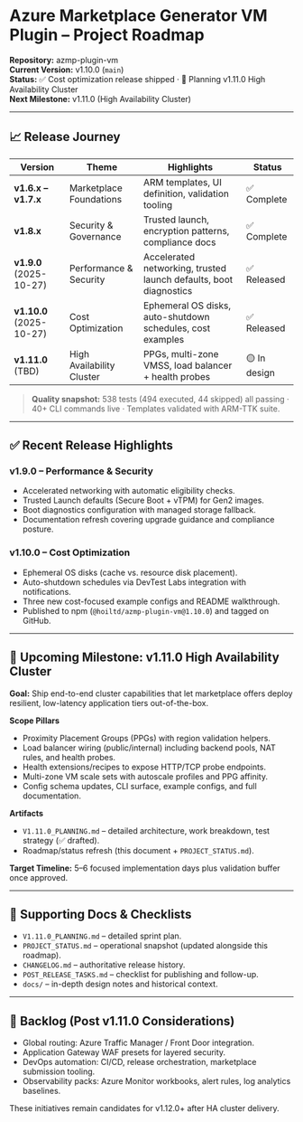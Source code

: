 # Azure Marketplace Generator VM Plugin – Project Roadmap

**Repository:** azmp-plugin-vm  
**Current Version:** v1.10.0 (`main`)  
**Status:** ✅ Cost optimization release shipped · 📝 Planning v1.11.0 High Availability Cluster  
**Next Milestone:** v1.11.0 (High Availability Cluster)

---

## 📈 Release Journey

| Version | Theme | Highlights | Status |
|---------|-------|------------|--------|
| **v1.6.x – v1.7.x** | Marketplace Foundations | ARM templates, UI definition, validation tooling | ✅ Complete |
| **v1.8.x** | Security & Governance | Trusted launch, encryption patterns, compliance docs | ✅ Complete |
| **v1.9.0** (2025-10-27) | Performance & Security | Accelerated networking, trusted launch defaults, boot diagnostics | ✅ Released |
| **v1.10.0** (2025-10-27) | Cost Optimization | Ephemeral OS disks, auto-shutdown schedules, cost examples | ✅ Released |
| **v1.11.0** (TBD) | High Availability Cluster | PPGs, multi-zone VMSS, load balancer + health probes | 🟡 In design |

> **Quality snapshot:** 538 tests (494 executed, 44 skipped) all passing · 40+ CLI commands live · Templates validated with ARM-TTK suite.

---

## ✅ Recent Release Highlights

### v1.9.0 – Performance & Security
- Accelerated networking with automatic eligibility checks.
- Trusted Launch defaults (Secure Boot + vTPM) for Gen2 images.
- Boot diagnostics configuration with managed storage fallback.
- Documentation refresh covering upgrade guidance and compliance posture.

### v1.10.0 – Cost Optimization
- Ephemeral OS disks (cache vs. resource disk placement).
- Auto-shutdown schedules via DevTest Labs integration with notifications.
- Three new cost-focused example configs and README walkthrough.
- Published to npm (`@hoiltd/azmp-plugin-vm@1.10.0`) and tagged on GitHub.

---

## 🎯 Upcoming Milestone: v1.11.0 High Availability Cluster

**Goal:** Ship end-to-end cluster capabilities that let marketplace offers deploy resilient, low-latency application tiers out-of-the-box.

**Scope Pillars**
- Proximity Placement Groups (PPGs) with region validation helpers.
- Load balancer wiring (public/internal) including backend pools, NAT rules, and health probes.
- Health extensions/recipes to expose HTTP/TCP probe endpoints.
- Multi-zone VM scale sets with autoscale profiles and PPG affinity.
- Config schema updates, CLI surface, example configs, and full documentation.

**Artifacts**
- `V1.11.0_PLANNING.md` – detailed architecture, work breakdown, test strategy (✅ drafted).
- Roadmap/status refresh (this document + `PROJECT_STATUS.md`).

**Target Timeline:** 5–6 focused implementation days plus validation buffer once approved.

---

## 🧭 Supporting Docs & Checklists

- `V1.11.0_PLANNING.md` – detailed sprint plan.
- `PROJECT_STATUS.md` – operational snapshot (updated alongside this roadmap).
- `CHANGELOG.md` – authoritative release history.
- `POST_RELEASE_TASKS.md` – checklist for publishing and follow-up.
- `docs/` – in-depth design notes and historical context.

---

## 🔭 Backlog (Post v1.11.0 Considerations)

- Global routing: Azure Traffic Manager / Front Door integration.
- Application Gateway WAF presets for layered security.
- DevOps automation: CI/CD, release orchestration, marketplace submission tooling.
- Observability packs: Azure Monitor workbooks, alert rules, log analytics baselines.

These initiatives remain candidates for v1.12.0+ after HA cluster delivery.

